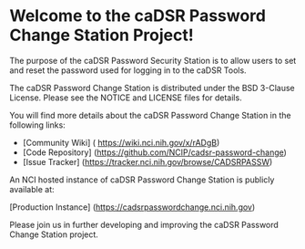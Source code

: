 Welcome to the caDSR Password Change Station Project!
=====================================

The purpose of the caDSR Password Security Station is to allow users to set and reset the password used for logging in to the caDSR Tools.

The caDSR Password Change Station is distributed under the BSD 3-Clause License.
Please see the NOTICE and LICENSE files for details.

You will find more details about the caDSR Password Change Station in the following links:
 * [Community Wiki] ( 	https://wiki.nci.nih.gov/x/rADgB)
 * [Code Repository] (https://github.com/NCIP/cadsr-password-change)
 * [Issue Tracker] (https://tracker.nci.nih.gov/browse/CADSRPASSW)
 
 
An NCI hosted instance of caDSR Password Change Station is publicly available at:

[Production Instance] (https://cadsrpasswordchange.nci.nih.gov)

Please join us in further developing and improving the caDSR Password Change Station project.
